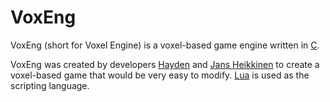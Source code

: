 # VoxEng

VoxEng (short for Voxel Engine) is a voxel-based game engine written in [C](https://en.wikipedia.org/wiki/C_(programming_language)).

VoxEng was created by developers [Hayden](https://github.com/asianhaydenxd) and [Jans Heikkinen](https://github.com/jansheikkinen) to create a voxel-based game that would be very easy to modify. [Lua](http://www.lua.org/) is used as the scripting language.
